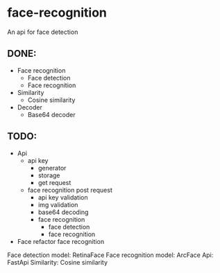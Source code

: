 # face-recognition
An api for face detection
## DONE:
-  Face recognition
    -  Face detection
    -  Face recognition
-  Similarity
    -  Cosine similarity
-  Decoder
    -  Base64 decoder
## TODO:
-  Api
    -  api key
        -  generator
        -  storage
        -  get request
    -  face recognition post request
        -  api key validation
        -  img validation
        -  base64 decoding
        -  face recognition
            -  face detection
            -  face recognition
-  Face refactor face recognition


Face detection model: RetinaFace
Face recognition model: ArcFace
Api: FastApi
Similarity: Cosine similarity
